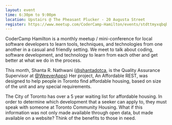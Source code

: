 ```yaml
---
layout: event
time: 6:30pm to 9:00pm
location: Upstairs @ The Pheasant Plucker - 20 Augusta Street
register: https://www.meetup.com/CoderCamp-Hamilton/events/stdttmyxqbqb/
---
```


CoderCamp Hamilton is a monthly meetup / mini-conference for local software developers to learn tools, techniques, and technologies from one another in a casual and friendly setting. We meet to talk about coding, software development, and technology to learn from each other and get better at what we do in the process.

This month, Shanta R. Nathwani ([@shantadotca](https://twitter.com/shantadotca), is the Quality Assurance Supervisor at [@WeeverApps](https://twitter.com/WeeverApps)) Her project, An Affordable REST, was designed to help people in Toronto find affordable housing, based on size of the unit and any special requirements.

The City of Toronto has over a 5 year waiting list for affordable housing. In order to determine which development that a seeker can apply to, they must speak with someone at Toronto Community Housing. What if this information was not only made available through open data, but made available on a website? Think of the benefits to those in need.